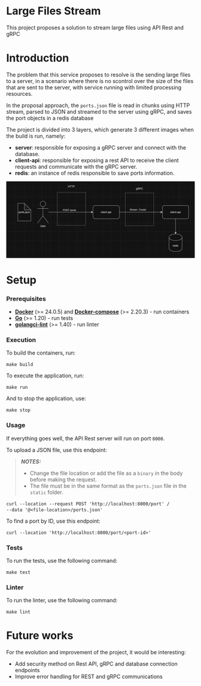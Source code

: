 # Large Files Stream

This project proposes a solution to stream large files using API Rest and gRPC

# Introduction

The problem that this service proposes to resolve is the sending large files to a server, in a scenario where there is no
scontrol over the size of the files that are sent to the server, with service running with limited processing resources.

In the proposal approach, the `ports.json` file is read in chunks using HTTP stream, parsed to JSON and streamed to the 
server using gRPC, and saves the port objects in a redis database


The project is divided into 3 layers, which generate 3 different images when the build is run, namely:
* **server**: responsible for exposing a gRPC server and connect with the database.
* **client-api**: responsible for exposing a rest API to receive the client requests and communicate with the gRPC server.
* **redis**: an instance of redis responsible to save ports information.


<img src="static/stream-port-file-diagram.png" width="800">

# Setup

### Prerequisites

* [**Docker**](https://www.docker.com/products/docker-desktop/) (>= 24.0.5) and 
[**Docker-compose**](https://docs.docker.com/compose/install/) (>= 2.20.3) - run containers
* [**Go**](https://go.dev/dl/) (>= 1.20) - run tests
* [**golangci-lint**](https://github.com/golangci/golangci-lint) (>= 1.40) - run linter

### Execution

To build the containers, run:
```shell
make build
```

To execute the application, run:
```shell
make run
```

And to stop the application, use:
```shell
make stop
```

### Usage

If everything goes well, the API Rest server will run on port `8000`. 

To upload a JSON file, use this endpoint:

> **_NOTES:_**  
> * Change the file location or add the file as a `binary` in the body before making the request.
> * The file must be in the same format as the `ports.json` file in the `static` folder.

``` curl
curl --location --request POST 'http://localhost:8000/port' /
--data '@<file-location>/ports.json'
```

To find a port by ID, use this endpoint:

``` curl
curl --location 'http://localhost:8000/port/<port-id>'
```

### Tests

To run the tests, use the following command:
```shell
make test
```

### Linter

To run the linter, use the following command:
```shell
make lint
```

# Future works
For the evolution and improvement of the project, it would be interesting:

* Add security method on Rest API, gRPC and database connection endpoints
* Improve error handling for REST and gRPC communications



